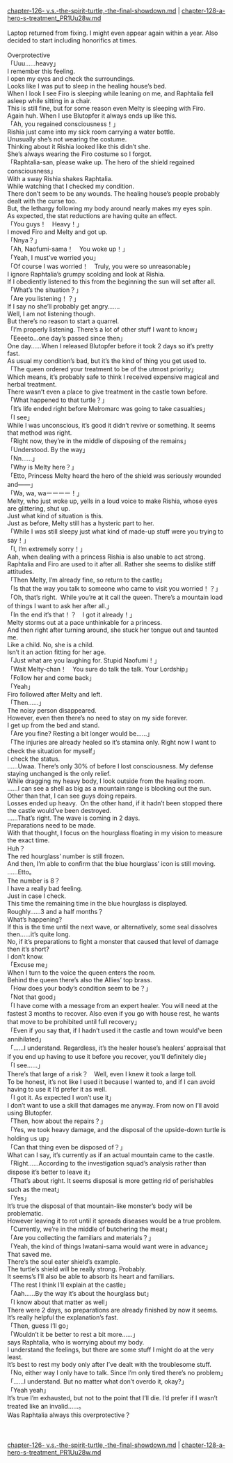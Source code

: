 [chapter-126- v.s.-the-spirit-turtle,-the-final-showdown.md](./chapter-126- v.s.-the-spirit-turtle,-the-final-showdown.md) | [chapter-128-a-hero-s-treatment_PR1Uu28w.md](./chapter-128-a-hero-s-treatment_PR1Uu28w.md) <br/>
<br/>
Laptop returned from fixing. I might even appear again within a year. Also decided to start including honorifics at times.<br/>
 <br/>
Overprotective<br/>
「Uuu……heavy」<br/>
I remember this feeling.<br/>
I open my eyes and check the surroundings.<br/>
Looks like I was put to sleep in the healing house’s bed.<br/>
When I look I see Firo is sleeping while leaning on me, and Raphtalia fell asleep while sitting in a chair.<br/>
This is still fine, but for some reason even Melty is sleeping with Firo.<br/>
Again huh. When I use Blutopfer it always ends up like this.<br/>
「Ah, you regained consciousness！」<br/>
Rishia just came into my sick room carrying a water bottle.<br/>
Unusually she’s not wearing the costume.<br/>
Thinking about it Rishia looked like this didn’t she.<br/>
She’s always wearing the Firo costume so I forgot.<br/>
「Raphtalia-san, please wake up. The hero of the shield regained consciousness」<br/>
With a sway Rishia shakes Raphtalia.<br/>
While watching that I checked my condition.<br/>
There don’t seem to be any wounds. The healing house’s people probably dealt with the curse too.<br/>
But, the lethargy following my body around nearly makes my eyes spin.<br/>
As expected, the stat reductions are having quite an effect.<br/>
「You guys！　Heavy！」<br/>
I moved Firo and Melty and got up.<br/>
「Nnya？」<br/>
「Ah, Naofumi-sama！　You woke up！」<br/>
「Yeah, I must’ve worried you」<br/>
「Of course I was worried！　Truly, you were so unreasonable」<br/>
I ignore Raphtalia’s grumpy scolding and look at Rishia.<br/>
If I obediently listened to this from the beginning the sun will set after all.<br/>
「What’s the situation？」<br/>
「Are you listening！？」<br/>
If I say no she’ll probably get angry…….<br/>
Well, I am not listening though.<br/>
But there’s no reason to start a quarrel.<br/>
「I’m properly listening. There’s a lot of other stuff I want to know」<br/>
「Eeeeto…one day’s passed since then」<br/>
One day……When I released Blutopfer before it took 2 days so it’s pretty fast.<br/>
As usual my condition’s bad, but it’s the kind of thing you get used to.<br/>
「The queen ordered your treatment to be of the utmost priority」<br/>
Which means, it’s probably safe to think I received expensive magical and herbal treatment.<br/>
There wasn’t even a place to give treatment in the castle town before.<br/>
「What happened to that turtle？」<br/>
「It’s life ended right before Melromarc was going to take casualties」<br/>
「I see」<br/>
While I was unconscious, it’s good it didn’t revive or something. It seems that method was right.<br/>
「Right now, they’re in the middle of disposing of the remains」<br/>
「Understood. By the way」<br/>
「Nn……」<br/>
「Why is Melty here？」<br/>
「Etto, Princess Melty heard the hero of the shield was seriously wounded and――」<br/>
「Wa, wa, waーーーー！」<br/>
Melty, who just woke up, yells in a loud voice to make Rishia, whose eyes are glittering, shut up.<br/>
Just what kind of situation is this.<br/>
Just as before, Melty still has a hysteric part to her.<br/>
「While I was still sleepy just what kind of made-up stuff were you trying to say！」<br/>
「I, I’m extremely sorry！」<br/>
Aah, when dealing with a princess Rishia is also unable to act strong.<br/>
Raphtalia and Firo are used to it after all. Rather she seems to dislike stiff attitudes.<br/>
「Then Melty, I’m already fine, so return to the castle」<br/>
「Is that the way you talk to someone who came to visit you worried！？」<br/>
「Oh, that’s right.  While you’re at it call the queen. There’s a mountain load of things I want to ask her after all.」<br/>
「In the end it’s that！？　I got it already！」<br/>
Melty storms out at a pace unthinkable for a princess.<br/>
And then right after turning around, she stuck her tongue out and taunted me.<br/>
Like a child. No, she is a child.<br/>
Isn’t it an action fitting for her age.<br/>
「Just what are you laughing for. Stupid Naofumi！」<br/>
「Wait Melty-chan！　You sure do talk the talk. Your Lordship」<br/>
「Follow her and come back」<br/>
「Yeah」<br/>
Firo followed after Melty and left.<br/>
「Then……」<br/>
The noisy person disappeared.<br/>
However, even then there’s no need to stay on my side forever.<br/>
I get up from the bed and stand.<br/>
「Are you fine? Resting a bit longer would be……」<br/>
「The injuries are already healed so it’s stamina only. Right now I want to check the situation for myself」<br/>
I check the status.<br/>
……Uwaa. There’s only 30% of before I lost consciousness. My defense staying unchanged is the only relief.<br/>
While dragging my heavy body, I look outside from the healing room.<br/>
……I can see a shell as big as a mountain range is blocking out the sun.<br/>
Other than that, I can see guys doing repairs.<br/>
Losses ended up heavy.  On the other hand, if it hadn’t been stopped there the castle would’ve been destroyed.<br/>
……That’s right. The wave is coming in 2 days.<br/>
Preparations need to be made.<br/>
With that thought, I focus on the hourglass floating in my vision to measure the exact time.<br/>
Huh？<br/>
The red hourglass’ number is still frozen.<br/>
And then, I’m able to confirm that the blue hourglass’ icon is still moving.<br/>
……Etto。<br/>
The number is 8？<br/>
I have a really bad feeling.<br/>
Just in case I check.<br/>
This time the remaining time in the blue hourglass is displayed.<br/>
Roughly……3 and a half months？<br/>
What’s happening?<br/>
If this is the time until the next wave, or alternatively, some seal dissolves then……it’s quite long.<br/>
No, if it’s preparations to fight a monster that caused that level of damage then it’s short?<br/>
I don’t know.<br/>
「Excuse me」<br/>
When I turn to the voice the queen enters the room.<br/>
Behind the queen there’s also the Allies’ top brass.<br/>
「How does your body’s condition seem to be？」<br/>
「Not that good」<br/>
「I have come with a message from an expert healer. You will need at the fastest 3 months to recover. Also even if you go with house rest, he wants that move to be prohibited until full recovery」<br/>
「Even if you say that, if I hadn’t used it the castle and town would’ve been annihilated」<br/>
「……I understand. Regardless, it’s the healer house’s healers’ appraisal that if you end up having to use it before you recover, you’ll definitely die」<br/>
「I see……」<br/>
There’s that large of a risk？　Well, even I knew it took a large toll.<br/>
To be honest, it’s not like I used it because I wanted to, and if I can avoid having to use it I’d prefer it as well.<br/>
「I got it. As expected I won’t use it」<br/>
I don’t want to use a skill that damages me anyway. From now on I’ll avoid using Blutopfer.<br/>
「Then, how about the repairs？」<br/>
「Yes, we took heavy damage, and the disposal of the upside-down turtle is holding us up」<br/>
「Can that thing even be disposed of？」<br/>
What can I say, it’s currently as if an actual mountain came to the castle.<br/>
「Right……According to the investigation squad’s analysis rather than dispose it’s better to leave it」<br/>
「That’s about right. It seems disposal is more getting rid of perishables such as the meat」<br/>
「Yes」<br/>
It’s true the disposal of that mountain-like monster’s body will be problematic.<br/>
However leaving it to rot until it spreads diseases would be a true problem.<br/>
「Currently, we’re in the middle of butchering the meat」<br/>
「Are you collecting the familiars and materials？」<br/>
「Yeah, the kind of things Iwatani-sama would want were in advance」<br/>
That saved me.<br/>
There’s the soul eater shield’s example.<br/>
The turtle’s shield will be really strong. Probably.<br/>
It seems’s I’ll also be able to absorb its heart and familiars.<br/>
「The rest I think I’ll explain at the castle」<br/>
「Aah……By the way it’s about the hourglass but」<br/>
「I know about that matter as well」<br/>
There were 2 days, so preparations are already finished by now it seems.<br/>
It’s really helpful the explanation’s fast.<br/>
「Then, guess I’ll go」<br/>
「Wouldn’t it be better to rest a bit more……」<br/>
says Raphtalia, who is worrying about my body.<br/>
I understand the feelings, but there are some stuff I might do at the very least.<br/>
It’s best to rest my body only after I’ve dealt with the troublesome stuff.<br/>
「No, either way I only have to talk. Since I’m only tired there’s no problem」<br/>
「……I understand. But no matter what don’t overdo it, okay?」<br/>
「Yeah yeah」<br/>
It’s true I’m exhausted, but not to the point that I’ll die. I’d prefer if I wasn’t treated like an invalid……。<br/>
Was Raphtalia always this overprotective？<br/>
<br/>
<br/>
<br/>
[chapter-126- v.s.-the-spirit-turtle,-the-final-showdown.md](./chapter-126- v.s.-the-spirit-turtle,-the-final-showdown.md) | [chapter-128-a-hero-s-treatment_PR1Uu28w.md](./chapter-128-a-hero-s-treatment_PR1Uu28w.md) <br/>
